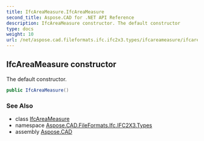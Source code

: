 ```yaml
---
title: IfcAreaMeasure.IfcAreaMeasure
second_title: Aspose.CAD for .NET API Reference
description: IfcAreaMeasure constructor. The default constructor
type: docs
weight: 10
url: /net/aspose.cad.fileformats.ifc.ifc2x3.types/ifcareameasure/ifcareameasure/
---
```

## IfcAreaMeasure constructor

The default constructor.

```csharp
public IfcAreaMeasure()
```

### See Also

* class [IfcAreaMeasure](../)
* namespace [Aspose.CAD.FileFormats.Ifc.IFC2X3.Types](../../ifcareameasure/)
* assembly [Aspose.CAD](../../../)


